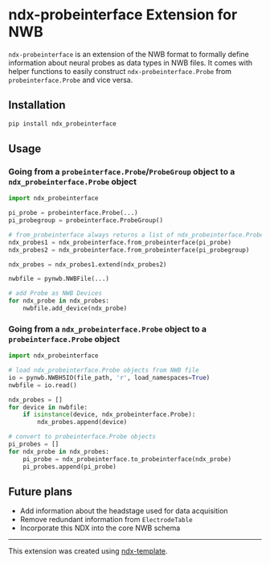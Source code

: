 # ndx-probeinterface Extension for NWB

`ndx-probeinterface` is an extension of the NWB format to formally define information about neural probes as data types in NWB files. It comes with helper functions to easily construct `ndx-probeinterface.Probe` from `probeinterface.Probe` and vice versa.

## Installation
```python
pip install ndx_probeinterface
```

## Usage

### Going from a `probeinterface.Probe`/`ProbeGroup` object to a `ndx_probeinterface.Probe` object 
```python
import ndx_probeinterface

pi_probe = probeinterface.Probe(...)
pi_probegroup = probeinterface.ProbeGroup()

# from_probeinterface always returns a list of ndx_probeinterface.Probe devices
ndx_probes1 = ndx_probeinterface.from_probeinterface(pi_probe)
ndx_probes2 = ndx_probeinterface.from_probeinterface(pi_probegroup)

ndx_probes = ndx_probes1.extend(ndx_probes2)

nwbfile = pynwb.NWBFile(...)

# add Probe as NWB Devices
for ndx_probe in ndx_probes:
    nwbfile.add_device(ndx_probe)
```

### Going from a `ndx_probeinterface.Probe` object to a `probeinterface.Probe` object 
```python
import ndx_probeinterface

# load ndx_probeinterface.Probe objects from NWB file
io = pynwb.NWBH5IO(file_path, 'r', load_namespaces=True)
nwbfile = io.read()

ndx_probes = []
for device in nwbfile:
    if isinstance(device, ndx_probeinterface.Probe):
        ndx_probes.append(device)

# convert to probeinterface.Probe objects
pi_probes = []
for ndx_probe in ndx_probes:
    pi_probe = ndx_probeinterface.to_probeinterface(ndx_probe)
    pi_probes.append(pi_probe)
```

## Future plans
- Add information about the headstage used for data acquisition
- Remove redundant information from `ElectrodeTable`
- Incorporate this NDX into the core NWB schema

---
This extension was created using [ndx-template](https://github.com/nwb-extensions/ndx-template).
